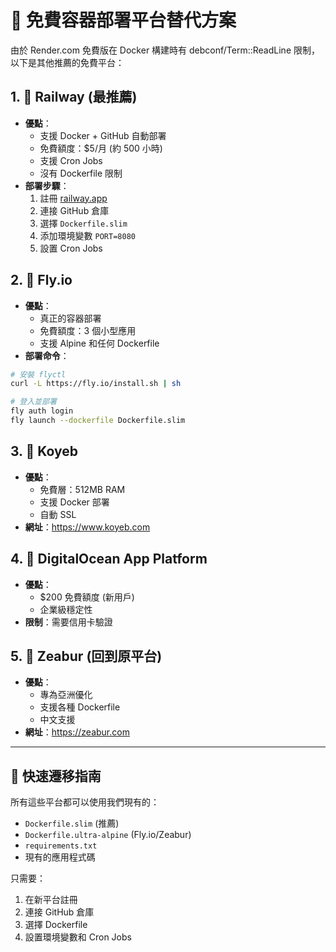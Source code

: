 # 🚀 免費容器部署平台替代方案

由於 Render.com 免費版在 Docker 構建時有 debconf/Term::ReadLine 限制，以下是其他推薦的免費平台：

## 1. 🥇 **Railway** (最推薦)
- **優點**：
  - 支援 Docker + GitHub 自動部署
  - 免費額度：$5/月 (約 500 小時)
  - 支援 Cron Jobs
  - 沒有 Dockerfile 限制
- **部署步驟**：
  1. 註冊 [railway.app](https://railway.app)
  2. 連接 GitHub 倉庫
  3. 選擇 `Dockerfile.slim`
  4. 添加環境變數 `PORT=8080`
  5. 設置 Cron Jobs

## 2. 🥈 **Fly.io**
- **優點**：
  - 真正的容器部署
  - 免費額度：3 個小型應用
  - 支援 Alpine 和任何 Dockerfile
- **部署命令**：
```bash
# 安裝 flyctl
curl -L https://fly.io/install.sh | sh

# 登入並部署
fly auth login
fly launch --dockerfile Dockerfile.slim
```

## 3. 🥉 **Koyeb**
- **優點**：
  - 免費層：512MB RAM
  - 支援 Docker 部署
  - 自動 SSL
- **網址**：https://www.koyeb.com

## 4. 🔧 **DigitalOcean App Platform**
- **優點**：
  - $200 免費額度 (新用戶)
  - 企業級穩定性
- **限制**：需要信用卡驗證

## 5. 🐳 **Zeabur** (回到原平台)
- **優點**：
  - 專為亞洲優化
  - 支援各種 Dockerfile
  - 中文支援
- **網址**：https://zeabur.com

---

## 🚀 快速遷移指南

所有這些平台都可以使用我們現有的：
- `Dockerfile.slim` (推薦)
- `Dockerfile.ultra-alpine` (Fly.io/Zeabur)
- `requirements.txt`
- 現有的應用程式碼

只需要：
1. 在新平台註冊
2. 連接 GitHub 倉庫
3. 選擇 Dockerfile
4. 設置環境變數和 Cron Jobs 